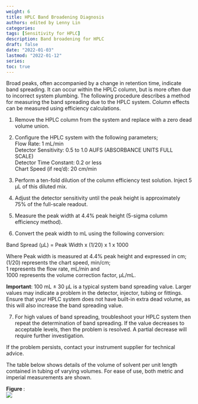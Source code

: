 ```yaml
---
weight: 6
title: HPLC Band Broadening Diagnosis
authors: edited by Lenny Lin
categories: 
tags: [Sensitivity for HPLC]
description: Band broadening for HPLC
draft: false
date: "2022-01-03"
lastmod: "2022-01-12"
series: 
toc: true
---
```



<!--more-->

Broad peaks, often accompanied by a change in retention time, indicate band spreading. It can occur within the HPLC column, but is more often due to incorrect system plumbing. The following procedure describes a method for measuring the band spreading due to the HPLC system. Column effects can be measured using efficiency calculations.  

1. Remove the HPLC column from the system and replace with a zero dead volume union.  

2. Configure the HPLC system with the following parameters;  
Flow Rate: 1 mL/min  
Detector Sensitivity: 0.5 to 1.0 AUFS (ABSORBANCE UNITS FULL SCALE)  
Detector Time Constant: 0.2 or less   
Chart Speed (if req’d): 20 cm/min  

3. Perform a ten-fold dilution of the column efficiency test solution. Inject 5 µL of this diluted mix.  

4. Adjust the detector sensitivity until the peak height is approximately 75% of the full-scale readout.  

5. Measure the peak width at 4.4% peak height (5-sigma column efficiency method).  

6. Convert the peak width to mL using the following conversion:  

Band Spread (µL) = Peak Width x (1/20) x 1 x 1000

Where Peak width is measured at 4.4% peak height and expressed in cm;  
(1/20) represents the chart speed, min/cm;  
1 represents the flow rate, mL/min and   
1000 represents the volume correction factor, µL/mL.  

<b>Important</b>: 100 mL ± 30 µL is a typical system band spreading value. Larger values may indicate a problem in the detector, injector, tubing or fittings. Ensure that your HPLC system does not have built-in extra dead volume, as this will also increase the band spreading value.  

7. For high values of band spreading, troubleshoot your HPLC system then repeat the determination of band spreading. If the value decreases to acceptable levels, then the problem is resolved. A partial decrease will require further investigation.  

If the problem persists, contact your instrument supplier for technical advice.  

The table below shows details of the volume of solvent per unit length contained in tubing of varying volumes. For ease of use, both metric and imperial measurements are shown.  


<figcaption><b>Figure </b>: </figcaption>
<img src = "/docs/images/Screenshot 2022-01-15 154140.png"/>

